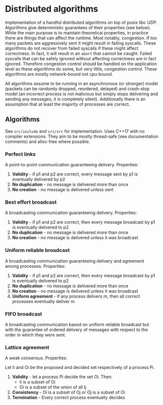 # Distributed algorithms

Implementation of a handful distributed algorithms on top of posix libc UDP. Algorithms give deterministic guarantees of their properties (see below). While the main purpose is to maintain theoretical properties, in practice there are things that can affect the runtime. Most notably, congestion. If too many packets are aggressively sent it might result in failing syscalls. These algorithms do not recover from failed syscalls if these might affect correctness. In fact, it will result in an `abort` that cannot be caught. Failed syscalls that can be safely ignored without affecting correctness are in fact ignored. Therefore congestion control should be handled on the application level as these algorithms do some, but very little, congestion control. These algorithms are mostly network-bound not cpu-bound.

All algorithms assume to be running in an asynchronous (or stronger) model (packets can be randomly dropped, reordered, delayed) and crash-stop model (an incorrect process is not malicious but simply stops delivering and sending any messages, it is completely silent). Additionally there is an assumption that at least the majority of processes are correct.

## Algorithms

See `src/include` and `src/src` for implementation. Uses C++17 with no compiler extensions. They aim to be mostly thread-safe (see documentation comments) and alloc-free where possible.

### Perfect links

A point-to-point communication guaranteeing delivery. Properties:

1. **Validity** - if p1 and p2 are correct, every message sent by p1 is eventually delivered by p2
2. **No duplication** - no message is delivered more than once
3. **No creation** - no message is delivered unless sent

### Best effort broadcast

A broadcasting communication guaranteeing delivery. Properties:

1. **Validity** - if p1 and p2 are correct, then every message broadcast by p1 is eventually delivered to p2
2. **No duplication** - no message is delivered more than once
3. **No creation** - no message is delivered unless it was broadcast

### Uniform reliable broadcast

A broadcasting communication guaranteeing delivery and agreement among processes. Properties:

1. **Validity** - if p1 and p2 are correct, then every message broadcast by p1 is eventually delivered to p2
2. **No duplication** - no message is delivered more than once
3. **No creation** - no message is delivered unless it was broadcast
4. **Uniform agreement** - if any process delivers m, then all correct processes eventually deliver m

### FIFO broadcast

A broadcasting communication based on uniform reliable broadcast but with the guarantee of ordered delivery of messages with respect to the order in which they were sent.

### Lattice agreement

A weak consensus. Properties:

Let Ii and Oi be the proposed and decided set respectively of a process Pi.

1. **Validity** - let a process Pi decide the set Oi. Then:
   - Ii is a subset of Oi
   - Oi is a subset of the union of all Ij
2. **Consistency** - Oi is a subset of Oj or Oj is a subset of Oi
3. **Termination** - Every correct process eventually decides
